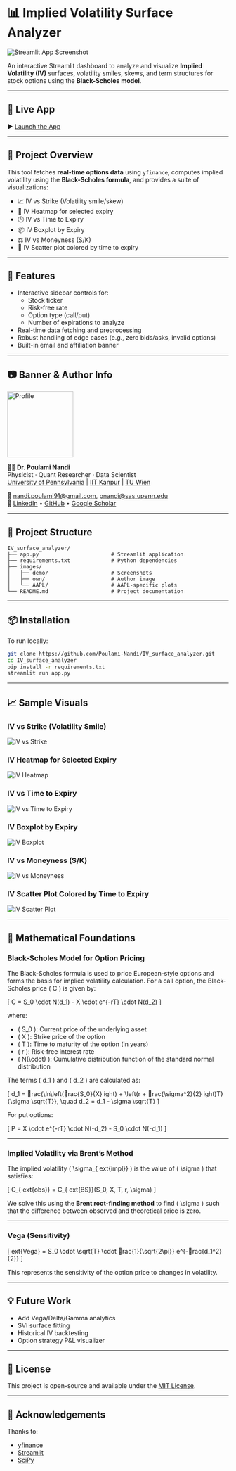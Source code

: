 
# 📊 Implied Volatility Surface Analyzer

![Streamlit App Screenshot](https://github.com/Poulami-Nandi/IV_surface_analyzer/raw/main/images/demo/banner_screenshot.png)

An interactive Streamlit dashboard to analyze and visualize **Implied Volatility (IV)** surfaces, volatility smiles, skews, and term structures for stock options using the **Black-Scholes model**.

---

## 🚀 Live App

▶️ [Launch the App](https://ivsurfaceanalyzer-fv9ni87dppyftsappw6q87h.streamlit.app)

---

## 🧠 Project Overview

This tool fetches **real-time options data** using `yfinance`, computes implied volatility using the **Black-Scholes formula**, and provides a suite of visualizations:

- 📈 IV vs Strike (Volatility smile/skew)
- 🧊 IV Heatmap for selected expiry
- 🕒 IV vs Time to Expiry
- 📦 IV Boxplot by Expiry
- ⚖️ IV vs Moneyness (S/K)
- 🎯 IV Scatter plot colored by time to expiry

---

## 🔧 Features

- Interactive sidebar controls for:
  - Stock ticker
  - Risk-free rate
  - Option type (call/put)
  - Number of expirations to analyze
- Real-time data fetching and preprocessing
- Robust handling of edge cases (e.g., zero bids/asks, invalid options)
- Built-in email and affiliation banner

---

## 📷 Banner & Author Info

<img src="https://github.com/Poulami-Nandi/IV_surface_analyzer/raw/main/images/own/own_image.jpg" alt="Profile" width="150"/>

**👩‍🔬 Dr. Poulami Nandi**  
Physicist · Quant Researcher · Data Scientist  
[University of Pennsylvania](https://live-sas-physics.pantheon.sas.upenn.edu/people/poulami-nandi) | [IIT Kanpur](https://www.iitk.ac.in/) | [TU Wien](http://www.itp.tuwien.ac.at/CPT/index.htm?date=201838&cats=xbrbknmztwd)

📧 [nandi.poulami91@gmail.com](mailto:nandi.poulami91@gmail.com), [pnandi@sas.upenn.edu](mailto:pnandi@sas.upenn.edu)  
🔗 [LinkedIn](https://www.linkedin.com/in/poulami-nandi-a8a12917b/) • [GitHub](https://github.com/Poulami-Nandi) • [Google Scholar](https://scholar.google.co.in/citations?user=bOYJeAYAAAAJ&hl=en)

---

## 📁 Project Structure

```
IV_surface_analyzer/
├── app.py                       # Streamlit application
├── requirements.txt             # Python dependencies
├── images/
│   ├── demo/                    # Screenshots
│   ├── own/                     # Author image
│   └── AAPL/                    # AAPL-specific plots
└── README.md                    # Project documentation
```

---

## 📦 Installation

To run locally:

```bash
git clone https://github.com/Poulami-Nandi/IV_surface_analyzer.git
cd IV_surface_analyzer
pip install -r requirements.txt
streamlit run app.py
```

---

## 📈 Sample Visuals

### IV vs Strike (Volatility Smile)

![IV vs Strike](https://github.com/Poulami-Nandi/IV_surface_analyzer/raw/main/images/AAPL/IVvsStrikeAAPL.png)

### IV Heatmap for Selected Expiry

![IV Heatmap](https://github.com/Poulami-Nandi/IV_surface_analyzer/raw/main/images/AAPL/IVheatmapAAPL.png)

### IV vs Time to Expiry

![IV vs Time to Expiry](https://github.com/Poulami-Nandi/IV_surface_analyzer/raw/main/images/AAPL/IVdistributionAAPL.png)

### IV Boxplot by Expiry

![IV Boxplot](https://github.com/Poulami-Nandi/IV_surface_analyzer/raw/main/images/AAPL/IVvsTimeAAPL.png)

### IV vs Moneyness (S/K)

![IV vs Moneyness](https://github.com/Poulami-Nandi/IV_surface_analyzer/raw/main/images/AAPL/IVvsMoneynessAAPL.png)

### IV Scatter Plot Colored by Time to Expiry

![IV Scatter Plot](https://github.com/Poulami-Nandi/IV_surface_analyzer/raw/main/images/AAPL/IVvsStrikeWithTimeToExpiryAAPL.png)

---

## 🧠 Mathematical Foundations

### Black-Scholes Model for Option Pricing

The Black-Scholes formula is used to price European-style options and forms the basis for implied volatility calculation. For a call option, the Black-Scholes price \( C \) is given by:

\[
C = S_0 \cdot N(d_1) - X \cdot e^{-rT} \cdot N(d_2)
\]

where:

- \( S_0 \): Current price of the underlying asset
- \( X \): Strike price of the option
- \( T \): Time to maturity of the option (in years)
- \( r \): Risk-free interest rate
- \( N(\cdot) \): Cumulative distribution function of the standard normal distribution

The terms \( d_1 \) and \( d_2 \) are calculated as:

\[
d_1 = rac{\ln\left(rac{S_0}{X}
ight) + \left(r + rac{\sigma^2}{2}
ight)T}{\sigma \sqrt{T}}, \quad d_2 = d_1 - \sigma \sqrt{T}
\]

For put options:

\[
P = X \cdot e^{-rT} \cdot N(-d_2) - S_0 \cdot N(-d_1)
\]

---

### Implied Volatility via Brent’s Method

The implied volatility \( \sigma_{	ext{impl}} \) is the value of \( \sigma \) that satisfies:

\[
C_{	ext{obs}} = C_{	ext{BS}}(S_0, X, T, r, \sigma)
\]

We solve this using the **Brent root-finding method** to find \( \sigma \) such that the difference between observed and theoretical price is zero.

---

### Vega (Sensitivity)

\[
	ext{Vega} = S_0 \cdot \sqrt{T} \cdot rac{1}{\sqrt{2\pi}} e^{-rac{d_1^2}{2}}
\]

This represents the sensitivity of the option price to changes in volatility.

---

## 💡 Future Work

- Add Vega/Delta/Gamma analytics
- SVI surface fitting
- Historical IV backtesting
- Option strategy P&L visualizer

---

## 📜 License

This project is open-source and available under the [MIT License](LICENSE).

---

## 🙌 Acknowledgements

Thanks to:

- [yfinance](https://github.com/ranaroussi/yfinance)
- [Streamlit](https://streamlit.io/)
- [SciPy](https://scipy.org/)

